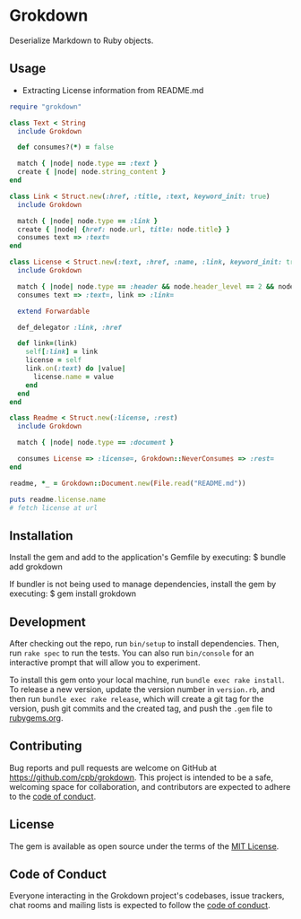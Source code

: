 # Grokdown

Deserialize Markdown to Ruby objects.

## Usage

- Extracting License information from README.md

```ruby
require "grokdown"

class Text < String
  include Grokdown

  def consumes?(*) = false

  match { |node| node.type == :text }
  create { |node| node.string_content }
end

class Link < Struct.new(:href, :title, :text, keyword_init: true)
  include Grokdown

  match { |node| node.type == :link }
  create { |node| {href: node.url, title: node.title} }
  consumes text => :text=
end

class License < Struct.new(:text, :href, :name, :link, keyword_init: true)
  include Grokdown

  match { |node| node.type == :header && node.header_level == 2 && node.first_child.string_content == "License" }
  consumes text => :text=, link => :link=

  extend Forwardable

  def_delegator :link, :href

  def link=(link)
    self[:link] = link
    license = self
    link.on(:text) do |value|
      license.name = value
    end
  end
end

class Readme < Struct.new(:license, :rest)
  include Grokdown

  match { |node| node.type == :document }

  consumes License => :license=, Grokdown::NeverConsumes => :rest=
end

readme, *_ = Grokdown::Document.new(File.read("README.md"))

puts readme.license.name
# fetch license at url
```

## Installation

Install the gem and add to the application's Gemfile by executing:
    $ bundle add grokdown

If bundler is not being used to manage dependencies, install the gem by executing:
    $ gem install grokdown

## Development

After checking out the repo, run `bin/setup` to install dependencies. Then, run `rake spec` to run the tests. You can also run `bin/console` for an interactive prompt that will allow you to experiment.

To install this gem onto your local machine, run `bundle exec rake install`. To release a new version, update the version number in `version.rb`, and then run `bundle exec rake release`, which will create a git tag for the version, push git commits and the created tag, and push the `.gem` file to [rubygems.org](https://rubygems.org).

## Contributing

Bug reports and pull requests are welcome on GitHub at https://github.com/cpb/grokdown. This project is intended to be a safe, welcoming space for collaboration, and contributors are expected to adhere to the [code of conduct](https://github.com/cpb/grokdown/blob/main/CODE_OF_CONDUCT.md).

## License

The gem is available as open source under the terms of the [MIT License](https://opensource.org/licenses/MIT).

## Code of Conduct

Everyone interacting in the Grokdown project's codebases, issue trackers, chat rooms and mailing lists is expected to follow the [code of conduct](https://github.com/cpb/grokdown/blob/main/CODE_OF_CONDUCT.md).
